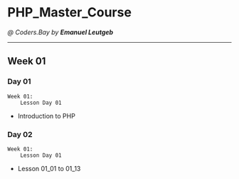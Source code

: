 # PHP_Master_Course

_@ Coders.Bay by **Emanuel Leutgeb**_
_____________________________________

## Week 01

### Day 01

    Week 01:
        Lesson Day 01

* Introduction to PHP

### Day 02

    Week 01:
        Lesson Day 01

* Lesson 01_01 to 01_13
